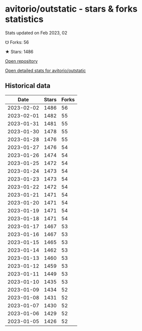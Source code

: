 # avitorio/outstatic - stars & forks statistics

Stats updated on Feb 2023, 02

☋ Forks: 56

★ Stars: 1486

[Open repository](https://github.com/avitorio/outstatic)

[Open detailed stats for avitorio/outstatic](https://reviewgithub.com/rep/avitorio/outstatic)

## Historical data
| Date | Stars | Forks |
|------|-------|-------|
| 2023-02-02 | 1486 | 56 | 
| 2023-02-01 | 1482 | 55 | 
| 2023-01-31 | 1481 | 55 | 
| 2023-01-30 | 1478 | 55 | 
| 2023-01-28 | 1476 | 55 | 
| 2023-01-27 | 1476 | 54 | 
| 2023-01-26 | 1474 | 54 | 
| 2023-01-25 | 1472 | 54 | 
| 2023-01-24 | 1473 | 54 | 
| 2023-01-23 | 1473 | 54 | 
| 2023-01-22 | 1472 | 54 | 
| 2023-01-21 | 1471 | 54 | 
| 2023-01-20 | 1471 | 54 | 
| 2023-01-19 | 1471 | 54 | 
| 2023-01-18 | 1471 | 54 | 
| 2023-01-17 | 1467 | 53 | 
| 2023-01-16 | 1467 | 53 | 
| 2023-01-15 | 1465 | 53 | 
| 2023-01-14 | 1462 | 53 | 
| 2023-01-13 | 1460 | 53 | 
| 2023-01-12 | 1459 | 53 | 
| 2023-01-11 | 1449 | 53 | 
| 2023-01-10 | 1435 | 53 | 
| 2023-01-09 | 1434 | 52 | 
| 2023-01-08 | 1431 | 52 | 
| 2023-01-07 | 1430 | 52 | 
| 2023-01-06 | 1429 | 52 | 
| 2023-01-05 | 1426 | 52 | 

